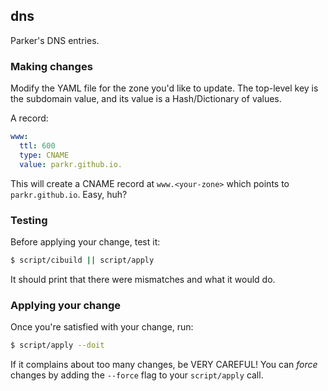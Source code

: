 ## dns

Parker's DNS entries.

### Making changes

Modify the YAML file for the zone you'd like to update. The top-level key
is the subdomain value, and its value is a Hash/Dictionary of values.

A record:

```yaml
www:
  ttl: 600
  type: CNAME
  value: parkr.github.io.
```

This will create a CNAME record at `www.<your-zone>` which points to
`parkr.github.io`. Easy, huh?

### Testing

Before applying your change, test it:

```bash
$ script/cibuild || script/apply
```

It should print that there were mismatches and what it would do.

### Applying your change

Once you're satisfied with your change, run:

```bash
$ script/apply --doit
```

If it complains about too many changes, be VERY CAREFUL! You can _force_
changes by adding the `--force` flag to your `script/apply` call.
